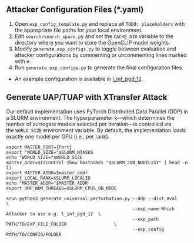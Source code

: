 ## Attacker Configuration Files (*.yaml)
1.	Open `exp_config_template.py` and replace all `TODO: placeholders` with the appropriate file paths for your local environment.
2.	Edit `search/search_space.p`y and set the `CACHE_DIR` variable to the directory where you want to store the OpenCLIP model weights.
3.	Modify `generate_exp_configs.py` to toggle between evaluation and attacker configurations by commenting or uncommenting lines marked with `#`.
4.	Run `generate_exp_configs.py` to generate the final configuration files.

- An example configuration is available in [l_inf_pgd_12](configs/untargeted/in1k/large/mab_ucb_rho2/Ensemble16/l_inf_pgd_12.yaml).

## Generate UAP/TUAP with XTransfer Attack
Our default implementation uses PyTorch Distributed Data Parallel (DDP) in a SLURM environment. The hyperparameter `k`—which determines the number of surrogate models selected per iteration—is controlled via the `WORLD_SIZE` environment variable. By default, the implementation loads exactly one model per GPU (i.e., per rank).

```shell
export MASTER_PORT={Port}
export "WORLD_SIZE="$SLURM_NTASKS
echo "WORLD_SIZE="$WORLD_SIZE
master_addr=$(scontrol show hostnames "$SLURM_JOB_NODELIST" | head -n 1)
export MASTER_ADDR=$master_addr
export LOCAL_RANK=$SLURM_LOCALID
echo "MASTER_ADDR="$MASTER_ADDR
export OMP_NUM_THREADS=$SLURM_CPUS_ON_NODE

srun python3 generate_universal_perturbation.py --ddp --dist_eval                                   \
                                                --exp_name Which Attacker to use e.g. l_inf_pgd_12  \
                                                --exp_path PATH/TO/EXP_FILE_FOLDER                  \ 
                                                --exp_config PATH/TO/CONFIG/FOLDER         
```
